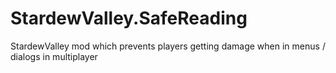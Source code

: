 # StardewValley.SafeReading
StardewValley mod which prevents players getting damage when in menus / dialogs in multiplayer
